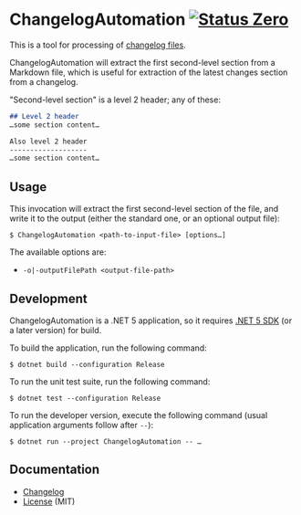 ChangelogAutomation [![Status Zero][status-zero]][andivionian-status-classifier]
===================

This is a tool for processing of [changelog files][keep-a-changelog].

ChangelogAutomation will extract the first second-level section from a Markdown file, which is useful for extraction of the latest changes section from a changelog.

"Second-level section" is a level 2 header; any of these:

```markdown
## Level 2 header
…some section content…

Also level 2 header
-------------------
…some section content…
```

Usage
-----

This invocation will extract the first second-level section of the file, and write it to the output (either the standard one, or an optional output file):

```console
$ ChangelogAutomation <path-to-input-file> [options…]
```

The available options are:

- `-o|-outputFilePath <output-file-path>`

Development
-----------

ChangelogAutomation is a .NET 5 application, so it requires [.NET 5 SDK][dotnet-sdk] (or a later version) for build.

To build the application, run the following command:

```console
$ dotnet build --configuration Release
```

To run the unit test suite, run the following command:

```console
$ dotnet test --configuration Release
```

To run the developer version, execute the following command (usual application arguments follow after `--`):

```console
$ dotnet run --project ChangelogAutomation -- …
```

Documentation
-------------

- [Changelog][changelog]
- [License][license] (MIT)

[andivionian-status-classifier]: https://github.com/ForNeVeR/andivionian-status-classifier#status-zero-
[changelog]: ./CHANGELOG.md
[dotnet-sdk]: https://dotnet.microsoft.com/
[keep-a-changelog]: http://keepachangelog.com/
[license]: ./LICENSE.md

[status-zero]: https://img.shields.io/badge/status-zero-lightgrey.svg
